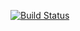 [![Build Status](https://travis-ci.org/sundhell/homeassistant.svg?branch=master)](https://travis-ci.org/sundhell/homeassistant)
